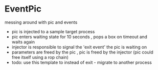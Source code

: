# EventPic
messing around with pic and events 
* pic is injected to a sample target process
* pic enters waiting state for 10 seconds , pops a box on timeout and waits again
* injector is responsible to signal the 'exit event' the pic is waiting on
* parameters are freed by the pic , pic is freed by the injector (pic could free itself using a rop chain)
* todo: use this template to instead of exit - migrate to another process 
